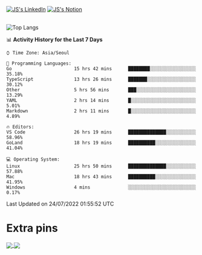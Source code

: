
[![JS's LinkedIn](https://img.shields.io/badge/LinkedIn-blue?style=for-the-badge&logo=linkedin)](https://www.linkedin.com/in/jaeseung-lee-5a2a32139/) 
[![JS's Notion](https://img.shields.io/badge/Notion-black?style=for-the-badge&logo=notion)](https://bit.ly/ljswiki1) <br><br>
<!-- ![JS's GitHub stats](https://github-readme-stats-lemon-five.vercel.app/api?username=tkxkd0159&hide=contribs,prs,stars,issues&show_icons=true&theme=react&include_all_commits=true)   -->
![Top Langs](https://github-readme-stats-lemon-five.vercel.app/api/top-langs/?username=tkxkd0159&layout=compact&hide=jupyter%20notebook,scss,html,css&langs_count=10)  


<!--START_SECTION:waka-->
📊 **Activity History for the Last 7 Days** 

```text
⌚︎ Time Zone: Asia/Seoul

💬 Programming Languages: 
Go                       15 hrs 42 mins      ████████░░░░░░░░░░░░░░░░░   35.18% 
TypeScript               13 hrs 26 mins      ███████░░░░░░░░░░░░░░░░░░   30.12% 
Other                    5 hrs 56 mins       ███░░░░░░░░░░░░░░░░░░░░░░   13.29% 
YAML                     2 hrs 14 mins       █░░░░░░░░░░░░░░░░░░░░░░░░   5.01% 
Markdown                 2 hrs 11 mins       █░░░░░░░░░░░░░░░░░░░░░░░░   4.89%

🔥 Editors: 
VS Code                  26 hrs 19 mins      ██████████████░░░░░░░░░░░   58.96% 
GoLand                   18 hrs 19 mins      ██████████░░░░░░░░░░░░░░░   41.04%

💻 Operating System: 
Linux                    25 hrs 50 mins      ██████████████░░░░░░░░░░░   57.88% 
Mac                      18 hrs 43 mins      ██████████░░░░░░░░░░░░░░░   41.95% 
Windows                  4 mins              ░░░░░░░░░░░░░░░░░░░░░░░░░   0.17%

```


 Last Updated on 24/07/2022 01:55:52 UTC
<!--END_SECTION:waka-->

# Extra pins
<a href="https://github.com/tkxkd0159/tkxkd0159.github.io">
  <img align="center" src="https://github-readme-stats-lemon-five.vercel.app/api/pin/?username=tkxkd0159&repo=nft-card-game&theme=react" />
</a>
<a href="https://github.com/tkxkd0159/dsalgo">
  <img align="center" src="https://github-readme-stats-lemon-five.vercel.app/api/pin/?username=tkxkd0159&repo=dsalgo&theme=react" />
</a>

<!---
- 🔭 I’m currently working on ...
- 🌱 I’m currently learning blockchain and distributed network
- 👯 I’m looking to collaborate on ...
- 🤔 I’m looking for help with ...
- 💬 Ask me about ...
- 📫 How to reach me: ...
- 😄 Pronouns: ...
- ⚡ Fun fact: ...
-->
